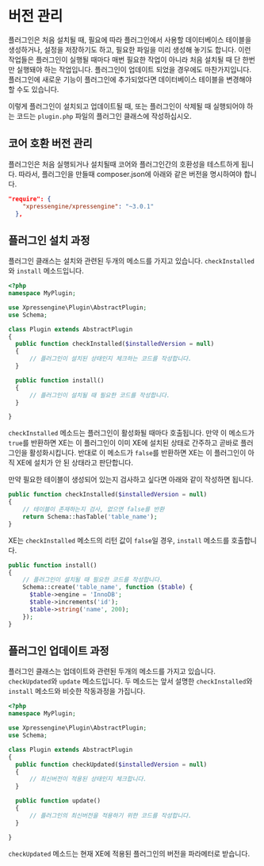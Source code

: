 # 버전 관리

플러그인은 처음 설치될 때, 필요에 따라 플러그인에서 사용할 데이터베이스 테이블을 생성하거나, 설정을 저장하기도 하고, 필요한 파일을 미리 생성해 놓기도 합니다. 이런 작업들은 플러그인이 실행될 때마다 매번 필요한 작업이 아니라 처음 설치될 때 단 한번만 실행돼야 하는 작업입니다. 플러그인이 업데이트 되었을 경우에도 마찬가지입니다. 플러그인에 새로운 기능이 플러그인에 추가되었다면 데이터베이스 테이블을 변경해야 할 수도 있습니다.

이렇게 플러그인이 설치되고 업데이트될 때, 또는 플러그인이 삭제될 때 실행되어야 하는 코드는 `plugin.php` 파일의 플러그인 클래스에 작성하십시오.

## 코어 호환 버전 관리
플러그인은 처음 실행되거나 설치될때 코어와 플러그인간의 호환성을 테스트하게 됩니다.
따라서, 플러그인을 만들때 composer.json에 아래와 같은 버전을 명시하여야 합니다.

```json
"require": {
    "xpressengine/xpressengine": "~3.0.1"
  },
```

## 플러그인 설치 과정

플러그인 클래스는 설치와 관련된 두개의 메소드를 가지고 있습니다. `checkInstalled`와 `install` 메소드입니다.

```php
<?php
namespace MyPlugin;

use Xpressengine\Plugin\AbstractPlugin;
use Schema;

class Plugin extends AbstractPlugin
{
  public function checkInstalled($installedVersion = null)
  {
      // 플러그인이 설치된 상태인지 체크하는 코드를 작성합니다.
  }

  public function install()
  {
      // 플러그인이 설치될 때 필요한 코드를 작성합니다.
  }

}
```

`checkInstalled` 메소드는 플러그인이 활성화될 때마다 호출됩니다. 만약 이 메소드가 `true`를 반환하면 XE는 이 플러그인이 이미 XE에 설치된 상태로 간주하고 곧바로 플러그인을 활성화시킵니다. 반대로 이 메소드가 `false`를 반환하면 XE는 이 플러그인이 아직 XE에 설치가 안 된 상태라고 판단합니다.

만약 필요한 테이블이 생성되어 있는지 검사하고 싶다면 아래와 같이 작성하면 됩니다.

```php
public function checkInstalled($installedVersion = null)
{
    // 테이블이 존재하는지 검사, 없으면 false를 반환
    return Schema::hasTable('table_name');
}
```

XE는 `checkInstalled` 메소드의 리턴 값이 `false`일 경우, `install` 메소드를 호출합니다.

```php
public function install()
{
    // 플러그인이 설치될 때 필요한 코드를 작성합니다.
    Schema::create('table_name', function ($table) {
      $table->engine = 'InnoDB';
      $table->increments('id');
      $table->string('name', 200);
    });
}
```

## 플러그인 업데이트 과정

플러그인 클래스는 업데이트와 관련된 두개의 메소드를 가지고 있습니다. `checkUpdated`와 `update` 메소드입니다. 두 메소드는 앞서 설명한 `checkInstalled`와 `install` 메소드와 비슷한 작동과정을 가집니다.

```php
<?php
namespace MyPlugin;

use Xpressengine\Plugin\AbstractPlugin;
use Schema;

class Plugin extends AbstractPlugin
{
  public function checkUpdated($installedVersion = null)
  {
      // 최신버전이 적용된 상태인지 체크합니다.
  }

  public function update()
  {
      // 플러그인의 최신버전을 적용하기 위한 코드를 작성합니다.
  }

}
```

`checkUpdated` 메소드는 현재 XE에 적용된 플러그인의 버전을 파라메터로 받습니다.


